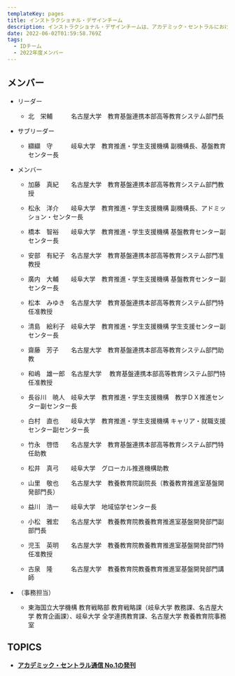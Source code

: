 ```yaml
---
templateKey: pages
title: インストラクショナル・デザインチーム
description: インストラクショナル・デザインチームは、アカデミック・セントラルにおける企画立案を担当します。
date: 2022-06-02T01:59:58.769Z
tags:
  - IDチーム
  - 2022年度メンバー
---
```

## メンバー

* リーダー

  * 北　栄輔　　　名古屋大学　教育基盤連携本部高等教育システム部門長
* サブリーダー

  * 纐纈　守　　　岐阜大学　教育推進・学生支援機構 副機構長、基盤教育センター長
* メンバー

  * 加藤　真紀　　名古屋大学　教育基盤連携本部高等教育システム部門教授
  * 松永　洋介　　岐阜大学　教育推進・学生支援機構 副機構長、アドミッション・センター長
  
  * 橋本　智裕　　岐阜大学　教育推進・学生支援機構 基盤教育センター副センター長
  * 安部　有紀子　名古屋大学　教育基盤連携本部高等教育システム部門准教授　　
  * 廣内　大輔　　岐阜大学　教育推進・学生支援機構 基盤教育センター副センター長
  * 松本　みゆき　名古屋大学　教育基盤連携本部高等教育システム部門特任准教授　　
  * 清島　絵利子　岐阜大学　教育推進・学生支援機構 学生支援センター副センター長
  * 齋藤　芳子　　名古屋大学　教育基盤連携本部高等教育システム部門助教
  * 和嶋　雄一郎　名古屋大学 　教育基盤連携本部高等教育システム部門特任准教授
  * 長谷川　暁人　岐阜大学　教育推進・学生支援機構　教学ＤＸ推進センター副センター長
  * 白村　直也　　岐阜大学　教育推進・学生支援機構 キャリア・就職支援センター副センター長
  * 竹永　啓悟　　名古屋大学　教育基盤連携本部高等教育システム部門特任助教　　
  * 松井　真弓　　岐阜大学　グローカル推進機構助教
  * 山里　敬也　　名古屋大学　教養教育院副院長（教養教育推進室基盤開発部門長）
  * 益川　浩一　　岐阜大学　地域協学センター長
  * 小松　雅宏　　名古屋大学　教養教育院教養教育推進室基盤開発部門副部門長
  * 児玉　英明　　名古屋大学　教養教育院教養教育推進室基盤開発部門特任准教授
  * 古泉　隆　　　名古屋大学　教養教育院教養教育推進室基盤開発部門講師


* （事務担当）

  * 東海国立大学機構 教育戦略部 教育戦略課（岐阜大学 教務課、名古屋大学 教育企画課）、岐阜大学 全学連携教育課、名古屋大学 教養教育院事務室

## TOPICS

* **[アカデミック・セントラル通信 No.1の発刊](http://ac.thers.ac.jp/news/academic_central_publication/)**